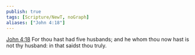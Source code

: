 ```yaml
---
publish: true
tags: [Scripture/NewT, noGraph]
aliases: ["John 4:18"]
---
```

[John 4:18](https://churchofjesuschrist.org/study/scriptures/nt/john/4?lang=eng&id=p18#p18) For thou hast had five husbands; and he whom thou now hast is not thy husband: in that saidst thou truly.
